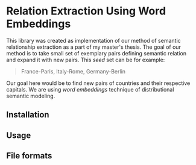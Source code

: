 # Relation Extraction Using Word Embeddings

This library was created as implementation of our method of semantic relationship extraction as a part of my master's thesis.
The goal of our method is to take small set of exemplary pairs defining semantic relation and expand it with new pairs.
This *seed* set can be for example:

> France-Paris, Italy-Rome, Germany-Berlin

Our goal here would be to find new pairs of countries and their respective capitals.
We are using *word embeddings* technique of distributional semantic modeling.

## Installation

## Usage

## File formats